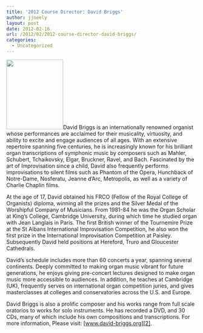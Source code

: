 ```yaml
---
title: '2012 Course Director: David Briggs'
author: jjneely
layout: post
date: 2012-02-16
url: /2012/02/2012-course-director-david-briggs/
categories:
  - Uncategorized
---
```

[<img class="alignleft size-full wp-image-318" title="david-briggs-scaled" src="/wp-content/uploads/2011/09/david-briggs-scaled.jpg" alt="" width="150" height="184" />][1]David Briggs is an internationally renowned organist whose performances are acclaimed for their musicality, virtuosity, and ability to excite and engage audiences of all ages. With an extensive repertoire spanning five centuries, he is increasingly known for his brilliant organ transcriptions of symphonic music by composers such as Mahler, Schubert, Tchaikovsky, Elgar, Bruckner, Ravel, and Bach. Fascinated by the art of Improvisation since a child, David also frequently performs improvisations to silent films such as Phantom of the Opera, Hunchback of Notre-Dame, Nosferatu, Jeanne d’Arc, Metropolis, as well as a variety of Charlie Chaplin films.

At the age of 17, David obtained his FRCO (Fellow of the Royal College of Organists) diploma, winning all the prizes and the Silver Medal of the Worshipful Company of Musicians. From 1981-84 he was the Organ Scholar at King’s College, Cambridge University, during which time he studied organ with Jean Langlais in Paris. The first British winner of the Tournemire Prize at the St Albans International Improvisation Competition, he also won the first prize in the International Improvisation Competition at Paisley. Subsequently David held positions at Hereford, Truro and Gloucester Cathedrals.

David’s schedule includes more than 60 concerts a year, spanning several continents. Deeply committed to making organ music vibrant for future generations, he enjoys giving pre-concert lectures designed to make organ music more accessible to audiences. In addition, he teaches at Cambridge (UK), frequently serves on international organ competition juries, and gives masterclasses at colleges and conservatories across the U.S. and Europe.

David Briggs is also a prolific composer and his works range from full scale oratorios to works for solo instruments. He has recorded a DVD, and 30 CDs, many of which include his own compositions and transcriptions. For more information, Please visit: [www.david-briggs.org][2].

 [1]: /wp-content/uploads/2011/09/david-briggs-scaled.jpg
 [2]: http://www.david-briggs.org